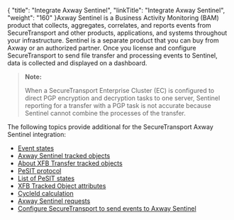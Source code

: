 {
    "title": "Integrate Axway Sentinel",
    "linkTitle": "Integrate Axway Sentinel",
    "weight": "160"
}<span class="mc-variable axway_variables.Company_Name variable">Axway</span> Sentinel is a Business Activity Monitoring (BAM) product that collects, aggregates, correlates, and reports events from <span class="mc-variable axway_variables.Component_Short_Name variable">SecureTransport</span> and other products, applications, and systems throughout your infrastructure. Sentinel is a separate product that you can buy from <span class="mc-variable axway_variables.Company_Name variable">Axway</span> or an authorized partner. Once you license and configure <span class="mc-variable axway_variables.Component_Short_Name variable">SecureTransport</span> to send file transfer and processing events to Sentinel, data is collected and displayed on a dashboard.

> **Note:**
>
> When a SecureTransport Enterprise Cluster (EC) is configured to direct PGP encryption and decryption tasks to one server, Sentinel reporting for a transfer with a PGP task is not accurate because Sentinel cannot combine the processes of the transfer.

The following topics provide additional for the <span class="mc-variable axway_variables.Component_Short_Name variable">SecureTransport</span> <span class="mc-variable axway_variables.Company_Name variable">Axway</span> Sentinel integration:

-   <a href="r_st_sentineleventstates" class="MCXref xref">Event states</a>
-   <a href="r_st_sentineltrackedobjects" class="MCXref xref">Axway Sentinel tracked objects</a>
-   <a href="c_st_aboutxfb_to" class="MCXref xref">About XFB Transfer tracked objects</a>
-   <a href="r_st_pesit_protocol" class="MCXref xref">PeSIT protocol</a>
-   <a href="r_st_listofpesitstates" class="MCXref xref">List of PeSIT states</a>
-   <a href="r_st_xfb_toattributes" class="MCXref xref">XFB Tracked Object attributes</a>
-   <a href="r_st_cycleid" class="MCXref xref">CycleId calculation</a>
-   <a href="r_st_sentinelrequests" class="MCXref xref">Axway Sentinel requests</a>
-   <a href="t_st_sentinel" class="MCXref xref">Configure SecureTransport to send events to Axway Sentinel</a>
